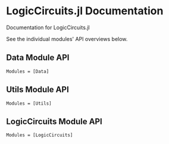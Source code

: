 # LogicCircuits.jl Documentation

Documentation for LogicCircuits.jl

See the individual modules' API overviews below.

## Data Module API

```@autodocs
Modules = [Data]
```

## Utils Module API

```@autodocs
Modules = [Utils]
```

## LogicCircuits Module API

```@autodocs
Modules = [LogicCircuits]
```